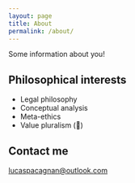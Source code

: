 ```yaml
---
layout: page
title: About
permalink: /about/
---
```


Some information about you!

## Philosophical interests 

<ul style="list-style-type:disc;">
  <li>Legal philosophy</li>
  <li>Conceptual analysis</li>
  <li>Meta-ethics</li>
  <li>Value pluralism (🦊)</li>
</ul>  

## Contact me

[lucaspacagnan@outlook.com](mailto:lucaspacagnan@outlook.com)
